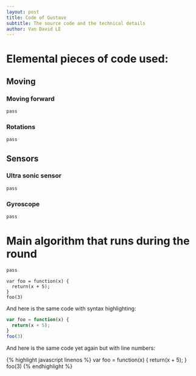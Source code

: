 ```yaml
---
layout: post
title: Code of Gustave
subtitle: The source code and the technical details
author: Van David LE
---
```


# Elemental pieces of code used:

## Moving

### Moving forward

```c
pass
```

### Rotations

```c
pass
```

## Sensors

### Ultra sonic sensor

```c
pass
```

### Gyroscope

```c
pass
```

# Main algorithm that runs during the round

```c
pass
```





~~~
var foo = function(x) {
  return(x + 5);
}
foo(3)
~~~

And here is the same code with syntax highlighting:

```javascript
var foo = function(x) {
  return(x + 5);
}
foo(3)
```

And here is the same code yet again but with line numbers:

{% highlight javascript linenos %}
var foo = function(x) {
  return(x + 5);
}
foo(3)
{% endhighlight %}

